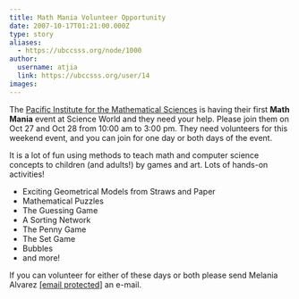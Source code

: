 ```yaml
---
title: Math Mania Volunteer Opportunity 
date: 2007-10-17T01:21:00.000Z
type: story
aliases:
  - https://ubccsss.org/node/1000
author:
  username: atjia
  link: https://ubccsss.org/user/14
images:
---
```


<div class="field field-name-body field-type-text-with-summary field-label-hidden"><div class="field-items"><div class="field-item even"><p>The <a href="http://www.pims.math.ca/">Pacific Institute for the Mathematical Sciences</a> is having their first <strong>Math Mania</strong> event at Science World and they need your help.  Please join them on Oct 27 and Oct 28 from 10:00 am to 3:00 pm.  They need volunteers for this weekend event, and you can join for one day or both days of the event.</p>
<p>It is a lot of fun using methods to teach math and computer science concepts to children (and adults!) by games and art. Lots of hands-on activities!</p>
<ul>
<li>Exciting Geometrical Models from Straws and Paper
</li><li>Mathematical Puzzles
</li><li>The Guessing Game
</li><li>A Sorting Network
</li><li>The Penny Game
</li><li>The Set Game
</li><li>Bubbles
</li><li>and more!
</li></ul>
<p>If you can volunteer for either of these days or both please send Melania Alvarez <a href="/cdn-cgi/l/email-protection#513c343d303f38301121383c227f3c3025397f3230"><span class="__cf_email__" data-cfemail="d9b4bcb5b8b7b0b899a9b0b4aaf7b4b8adb1f7bab8">[email&#xA0;protected]</span></a> an e-mail.</p>
</div></div></div>    <footer>
          </footer>